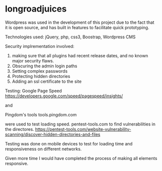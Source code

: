 # longroadjuices
Wordpress was used in the development of this project due to the fact that it is open source, and has built in features to facilitate quick prototyping.

Technologies used:
jQuery, php, css3, Boostrap, Wordpress CMS

Security implrementation involved:
1. making sure that all plugins had recent release dates, and no known major security flaws.
2. Obscuring the admin login paths
3. Setting complex passwords
4. Protecting hidden directories
5. Adding an ssl certificate to the site

Testing:
Google Page Speed
https://developers.google.com/speed/pagespeed/insights/

and

Pingdom's tools
tools.pingdom.com

were used to test loading speed.
pentest-tools.com to find vulnerabilities in the directores. 
https://pentest-tools.com/website-vulnerability-scanning/discover-hidden-directories-and-files

Testing was done on mobile devices to test for loading time and responsiveness on different networks.





Given more time I would have completed the process of making all elements responsive.

